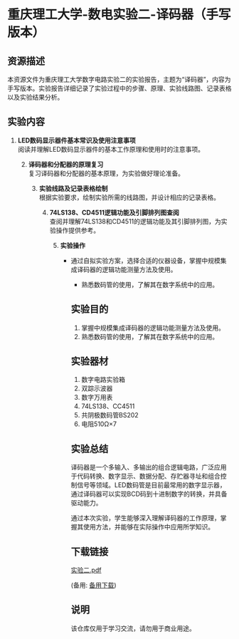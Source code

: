 # 重庆理工大学-数电实验二-译码器（手写版本）

## 资源描述

本资源文件为重庆理工大学数字电路实验二的实验报告，主题为“译码器”，内容为手写版本。实验报告详细记录了实验过程中的步骤、原理、实验线路图、记录表格以及实验结果分析。

## 实验内容

1. **LED数码显示器件基本常识及使用注意事项**  
   阅读并理解LED数码显示器件的基本工作原理和使用时的注意事项。

   2. **译码器和分配器的原理复习**  
      复习译码器和分配器的基本原理，为实验做好理论准备。

      3. **实验线路及记录表格绘制**  
         根据实验要求，绘制实验所需的线路图，并设计相应的记录表格。

         4. **74LS138、CD4511逻辑功能及引脚排列图查阅**  
            查阅并理解74LS138和CD4511的逻辑功能及其引脚排列图，为实验操作提供参考。

            5. **实验操作**  
               - 通过自拟实验方案，选择合适的仪器设备，掌握中规模集成译码器的逻辑功能测量方法及使用。
                  - 熟悉数码管的使用，了解其在数字系统中的应用。

                  ## 实验目的

                  1. 掌握中规模集成译码器的逻辑功能测量方法及使用。
                  2. 熟悉数码管的使用，了解其在数字系统中的应用。

                  ## 实验器材

                  1. 数字电路实验箱
                  2. 双踪示波器
                  3. 数字万用表
                  4. 74LS138、CC4511
                  5. 共阴极数码管BS202
                  6. 电阻510Ω×7

                  ## 实验总结

                  译码器是一个多输入、多输出的组合逻辑电路，广泛应用于代码转换、数字显示、数据分配、存贮器寻址和组合控制信号等领域。LED数码管是目前最常用的数字显示器，通过译码器可以实现BCD码到十进制数字的转换，并具备驱动能力。

                  通过本次实验，学生能够深入理解译码器的工作原理，掌握其使用方法，并能够在实际操作中应用所学知识。

                  ## 下载链接
                  [实验二.pdf](https://pan.quark.cn/s/f6ae5c3a17bb) 

                  (备用: [备用下载](https://pan.baidu.com/s/1DMALYVviVKPIgs8C8p87XA?pwd=1234))

                  ## 说明

                  该仓库仅用于学习交流，请勿用于商业用途。
